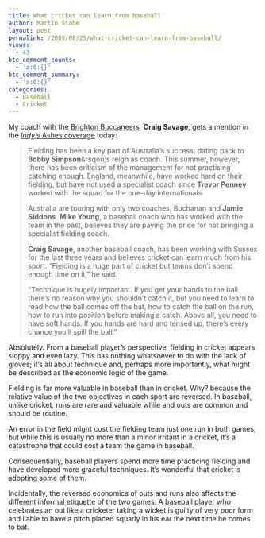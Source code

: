```yaml
---
title: What cricket can learn from baseball
author: Martin Stabe
layout: post
permalink: /2005/08/25/what-cricket-can-learn-from-baseball/
views:
  - 43
btc_comment_counts:
  - 'a:0:{}'
btc_comment_summary:
  - 'a:0:{}'
categories:
  - Baseball
  - Cricket
---
```

My coach with the [Brighton Buccaneers][1], **Craig Savage**, gets a mention in the [*Indy&rsquo;s* Ashes coverage][2] today:

> Fielding has been a key part of Australia&rsquo;s success, dating back to **Bobby Simpson**&rsqou;s reign as coach. This summer, however, there has been criticism of the management for not practising catching enough. England, meanwhile, have worked hard on their fielding, but have not used a specialist coach since **Trevor Penney** worked with the squad for the one-day internationals.
> 
> Australia are touring with only two coaches, Buchanan and **Jamie Siddons**. **Mike Young**, a baseball coach who has worked with the team in the past, believes they are paying the price for not bringing a specialist fielding coach. 
> 
> **Craig Savage**, another baseball coach, has been working with Sussex for the last three years and believes cricket can learn much from his sport. &ldquo;Fielding is a huge part of cricket but teams don&rsquo;t spend enough time on it,&rdquo; he said.
> 
> &ldquo;Technique is hugely important. If you get your hands to the ball there&rsquo;s no reason why you shouldn&rsquo;t catch it, but you need to learn to read how the ball comes off the bat, how to catch the ball on the run, how to run into position before making a catch. Above all, you need to have soft hands. If you hands are hard and tensed up, there&#8217;s every chance you&#8217;ll spill the ball.&rdquo;

Absolutely. From a baseball player&rsquo;s perspective, fielding in cricket appears sloppy and even lazy. This has nothing whatsoever to do with the lack of gloves; it&rsquo;s all about technique and, perhaps more importantly, what might be described as the economic logic of the game. 

Fielding is far more valuable in baseball than in cricket. Why? because the relative value of the two objectives in each sport are reversed. In baseball, unlike cricket, runs are rare and valuable while and outs are common and should be routine. 

An error in the field might cost the fielding team just one run in both games, but while this is usually no more than a minor irritant in a cricket, it&rsquo;s a catastrophe that could cost a team the game in baseball.

Consequentially, baseball players spend more time practicing fielding and have developed more graceful techniques. It&rsquo;s wonderful that cricket is adopting some of them.

Incidentally, the reversed economics of outs and runs also affects the different informal etiquette of the two games: A baseball player who celebrates an out like a cricketer taking a wicket is guilty of very poor form and liable to have a pitch placed squarly in his ear the next time he comes to bat.

 [1]: http://www.brightonbuccaneers.com/
 [2]: http://sport.independent.co.uk/cricket/article308062.ece